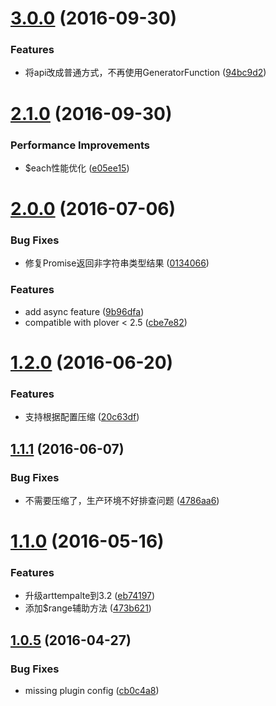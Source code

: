 <a name="3.0.0"></a>
# [3.0.0](https://github.com/plover-modules/plover-arttemplate/compare/v2.1.0...v3.0.0) (2016-09-30)


### Features

* 将api改成普通方式，不再使用GeneratorFunction ([94bc9d2](https://github.com/plover-modules/plover-arttemplate/commit/94bc9d2))



<a name="2.1.0"></a>
# [2.1.0](https://github.com/plover-modules/plover-arttemplate/compare/v2.0.0...v2.1.0) (2016-09-30)


### Performance Improvements

* $each性能优化 ([e05ee15](https://github.com/plover-modules/plover-arttemplate/commit/e05ee15))



<a name="2.0.0"></a>
# [2.0.0](https://github.com/plover-modules/plover-arttemplate/compare/v1.2.0...v2.0.0) (2016-07-06)


### Bug Fixes

* 修复Promise返回非字符串类型结果 ([0134066](https://github.com/plover-modules/plover-arttemplate/commit/0134066))


### Features

* add async feature ([9b96dfa](https://github.com/plover-modules/plover-arttemplate/commit/9b96dfa))
* compatible with plover < 2.5 ([cbe7e82](https://github.com/plover-modules/plover-arttemplate/commit/cbe7e82))



<a name="1.2.0"></a>
# [1.2.0](https://github.com/plover-modules/plover-arttemplate/compare/v1.1.1...v1.2.0) (2016-06-20)


### Features

* 支持根据配置压缩 ([20c63df](https://github.com/plover-modules/plover-arttemplate/commit/20c63df))



<a name="1.1.1"></a>
## [1.1.1](https://github.com/plover-modules/plover-arttemplate/compare/v1.1.0...v1.1.1) (2016-06-07)


### Bug Fixes

* 不需要压缩了，生产环境不好排查问题 ([4786aa6](https://github.com/plover-modules/plover-arttemplate/commit/4786aa6))



<a name="1.1.0"></a>
# [1.1.0](https://github.com/plover-modules/plover-arttemplate/compare/v1.0.5...v1.1.0) (2016-05-16)


### Features

* 升级arttempalte到3.2 ([eb74197](https://github.com/plover-modules/plover-arttemplate/commit/eb74197))
* 添加$range辅助方法 ([473b621](https://github.com/plover-modules/plover-arttemplate/commit/473b621))



<a name="1.0.5"></a>
## [1.0.5](https://github.com/plover-modules/plover-arttemplate/compare/v1.0.4...v1.0.5) (2016-04-27)


### Bug Fixes

* missing plugin config ([cb0c4a8](https://github.com/plover-modules/plover-arttemplate/commit/cb0c4a8))
